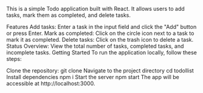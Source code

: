 This is a simple Todo application built with React. It allows users to add tasks, mark them as completed, and delete tasks.

Features
Add tasks: Enter a task in the input field and click the "Add" button or press Enter.
Mark as completed: Click on the circle icon next to a task to mark it as completed.
Delete tasks: Click on the trash icon to delete a task.
Status Overview: View the total number of tasks, completed tasks, and incomplete tasks.
Getting Started
To run the application locally, follow these steps:

Clone the repository: git clone
Navigate to the project directory cd todollist
Install dependencies npm i
Start the server npm start The app will be accessible at http://localhost:3000.